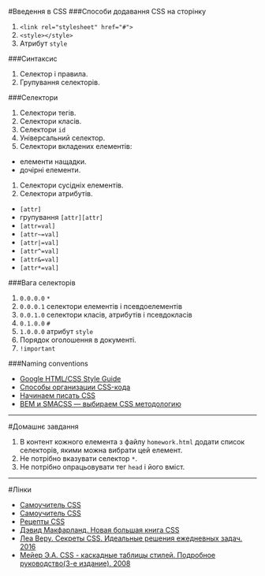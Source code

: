 #Введення в CSS 
###Способи додавання CSS на сторінку
1. `<link rel="stylesheet" href="#">`
1. `<style></style>`
1. Атрибут `style`

###Синтаксис
1. Селектор і правила.
1. Групування селекторів.

###Селектори
1. Селектори тегів.
1. Селектори класів.
1. Селектори `id`
1. Універсальний селектор.
1. Селектори вкладених елементів:
  - елементи нащадки.
  - дочірні елементи.
1. Селектори сусідніх елементів.
1. Селектори атрибутів.
  - `[attr]`
  - групування `[attr][attr]`
  - `[attr=val]`
  - `[attr~=val]`
  - `[attr|=val]`
  - `[attr^=val]`
  - `[attr&=val]`
  - `[attr*=val]`

###Вага селекторів
1. `0.0.0.0` `*`
1. `0.0.0.1` селектори елементів і псевдоелементів
1. `0.0.1.0` селектори класів, атрибутів і псевдокласів
1. `0.1.0.0` `#`
1. `1.0.0.0` атрибут `style`
1. Порядок оголошення в документі.
1. `!important`

###Naming conventions
- [Google HTML/CSS Style Guide](https://google.github.io/styleguide/htmlcssguide.xml)
- [Способы организации CSS-кода](https://habrahabr.ru/post/256109/)
- [Начинаем писать CSS](http://frontender.info/starting-css/)
- [BEM и SMACSS — выбираем CSS методологию](https://uwebdesign.ru/bem-smacss/)

---
#Домашнє завдання
1. В контент кожного елемента з файлу `homework.html` додати список селекторів, якими можна вибрати цей елемент.
1. Не потрібно вказувати селектор `*`.
1. Не потрібно опрацьовувати тег `head` і його вміст.

---
#Лінки
- [Самоучитель CSS](http://htmlbook.ru/samcss)
- [Самоучитель CSS](http://htmlbook.ru/css)
- [Рецепты CSS](http://htmlbook.ru/faq)
- [Дэвид Макфарланд. Новая большая книга CSS](https://www.dropbox.com/s/xgrfscrs63dzd2m/%D0%94%D0%B5%D0%B2%D0%B8%D0%B4%20%D0%9C%D0%B0%D0%BA%D1%84%D0%B0%D1%80%D0%BB%D0%B0%D0%BD%D0%B4%20-%20%D0%9D%D0%BE%D0%B2%D0%B0%D1%8F%20%D0%B1%D0%BE%D0%BB%D1%8C%D1%88%D0%B0%D1%8F%20%D0%BA%D0%BD%D0%B8%D0%B3%D0%B0%20CSS%28%D0%91%D0%B5%D1%81%D1%82%D1%81%D0%B5%D0%BB%D0%BB%D0%B5%D1%80%D1%8B%20O%27Reilly%29%20-%202016.pdf?dl=0) 
- [Леа Веру. Секреты CSS. Идеальные решения ежедневных задач. 2016](https://www.dropbox.com/s/9tsblinq6dcskrz/%D0%A1%D0%B5%D0%BA%D1%80%D0%B5%D1%82%D1%8B_CSS__%D0%98%D0%B4%D0%B5%D0%B0%D0%BB%D1%8C%D0%BD.pdf?dl=0)
- [Мейер Э.А. CSS - каскадные таблицы стилей. Подробное руководство(3-е издание). 2008](https://www.dropbox.com/s/p6ijefomlwhi8ql/CSS%20-%20%D0%9A%D0%B0%D1%81%D0%BA%D0%B0%D0%B4%D0%BD%D1%8B%D0%B5%20%D1%82%D0%B0%D0%B1%D0%BB%D0%B8%D1%86%D1%8B%20%D1%81%D1%82%D0%B8%D0%BB%D0%B5%D0%B9.%20%D0%9F%D0%BE%D0%B4%D1%80%D0%BE%D0%B1%D0%BD%D0%BE%D0%B5%20%D1%80%D1%83%D0%BA%D0%BE%D0%B2%D0%BE%D0%B4%D1%81%D1%82%D0%B2%D0%BE.%203-%D0%B5%20%D0%B8%D0%B7%D0%B4%D0%B0%D0%BD%D0%B8%D0%B5.pdf?dl=0)
